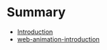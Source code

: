 # Summary

* [Introduction](README.md)
* [web-animation-introduction](web-animation-introduction.md)

